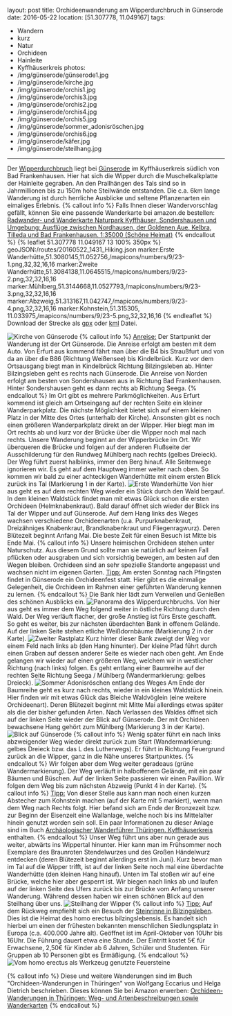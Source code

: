 layout: post
title: Orchideenwanderung am Wipperdurchbruch in Günserode
date: 2016-05-22
location: [51.307778, 11.049167]
tags:
- Wandern
- kurz
- Natur
- Orchideen
- Hainleite
- Kyffhäuserkreis
photos:               
- /img/günserode/günserode1.jpg
- /img/günserode/kirche.jpg
- /img/günserode/orchis1.jpg
- /img/günserode/orchis3.jpg
- /img/günserode/orchis2.jpg
- /img/günserode/orchis4.jpg
- /img/günserode/orchis5.jpg
- /img/günserode/sommer_adonisröschen.jpg
- /img/günserode/orchis6.jpg
- /img/günserode/käfer.jpg
- /img/günserode/steilhang.jpg
---
Der [Wipperdurchbruch](https://de.wikipedia.org/wiki/Wipperdurchbruch) liegt bei [Günserode](https://de.wikipedia.org/wiki/G%C3%BCnserode) im Kyffhäuserkreis südlich von Bad Frankenhausen. Hier hat sich die Wipper durch die Muschelkalkplatte der Hainleite gegraben. An den Prallhängen des Tals sind so in Jahrmillionen bis zu 150m hohe Steilwände entstanden. Die c.a. 6km lange Wanderung ist durch herrliche Ausblicke und seltene Pflanzenarten ein eimaliges Erlebnis.
{% callout info %}
Falls Ihnen dieser Wandervorschlag gefällt, können Sie eine passende Wanderkarte bei amazon.de bestellen:
<a rel="nofollow" href="http://www.amazon.de/gp/product/3895911089/ref=as_li_tl?ie=UTF8&camp=1638&creative=19454&creativeASIN=3895911089&linkCode=as2&tag=thueringergip-21">Radwander- und Wanderkarte Naturpark Kyffhäuser, Sondershausen und Umgebung: Ausflüge zwischen Nordhausen, der Goldenen Aue, Kelbra, Tilleda und Bad Frankenhausen. 1:35000 (Schöne Heimat)</a><img src="http://ir-de.amazon-adsystem.com/e/ir?t=thueringergip-21&l=as2&o=3&a=3895911089" width="1" height="1" border="0" alt="" style="border:none !important; margin:0px !important;" />
{% endcallout %}
{% leaflet 51.307778 11.049167 13 100% 350px %}
geoJSON:/routes/20160522_1431_Hiking.json
marker:Erste Wanderhütte,51.3080145,11.052756,/mapicons/numbers/9/23-1.png,32,32,16,16
marker:Zweite Wanderhütte,51.3084138,11.0645515,/mapicons/numbers/9/23-2.png,32,32,16,16
marker:Mühlberg,51.3144668,11.0527793,/mapicons/numbers/9/23-3.png,32,32,16,16
marker:Abzweig,51.313167,11.042747,/mapicons/numbers/9/23-4.png,32,32,16,16
marker:Kohnstein,51.315305, 11.033975,/mapicons/numbers/9/23-5.png,32,32,16,16
{% endleaflet %}
Download der Strecke als [gpx](/routes/20160522_1431_Hiking.gpx) oder [kml](/routes/20160522_1431_Hiking.kml) Datei.

![Kirche von Günserode](/img/günserode/kirche.jpg "Die Kirche von Günserode.")
{% callout info %}
<u>Anreise:</u> Der Startpunkt der Wanderung ist der Ort Günserode. Die Anreise erfolgt am besten mit dem Auto. Von Erfurt aus kommend fährt man über die B4 bis Straußfurt und von da an über die B86 (Richtung Weißensee) bis Kindelbrück. Kurz vor dem Ortsausgang biegt man in Kindelbrück Richtung Bilzingsleben ab. Hinter Bilzingsleben geht es rechts nach Günserode. Die Anreise von Norden erfolgt am besten von Sondershausen aus in Richtung Bad Frankenhausen. Hinter Sondershausen geht es dann rechts ab Richtung Seega.
{% endcallout %}
Im Ort gibt es mehrere Parkmöglichkeiten. Aus Erfurt kommend ist gleich am Ortseingang auf der rechten Seite ein kleiner Wanderparkplatz. Die nächste Möglichkeit bietet sich auf einem kleinen Platz in der Mitte des Ortes (unterhalb der Kirche). Ansonsten gibt es noch einen größeren Wanderparkplatz direkt an der Wipper. Hier biegt man im Ort rechts ab und kurz vor der Brücke über die Wipper noch mal nach rechts.
Unsere Wanderung beginnt an der Wipperbrücke im Ort. Wir überqueren die Brücke und folgen auf der anderen Flußseite der Ausschilderung für den Rundweg Mühlberg nach rechts (gelbes Dreieck). Der Weg führt zuerst halblinks, immer den Berg hinauf. Alle Seitenwege ignorieren wir. Es geht auf dem Hauptweg immer weiter nach oben. So kommen wir bald zu einer achteckigen Wanderhütte mit einem ersten Blick zurück ins Tal (Markierung 1 in der Karte).
![Erste Wanderhütte](/img/günserode/wanderhütte1.jpg "Die erste Wanderhütte.")
Von hier aus geht es auf dem rechten Weg wieder ein Stück durch den Wald bergauf. In dem kleinen Waldstück findet man mit etwas Glück schon die ersten Orchideen (Helmknabenkraut). Bald darauf öffnet sich wieder der Blick ins Tal der Wipper und auf Günserode. Auf dem Hang links des Weges wachsen verschiedene Orchideenarten (u.a. Purpurknabenkraut, Dreizähniges Knabenkraut, Brandknabenkraut und Fliegenragwurz). Deren Blütezeit beginnt Anfang Mai. Die beste Zeit für einen Besuch ist Mitte bis Ende Mai.
{% callout info %}
Unsere heimischen Orchideen stehen unter Naturschutz. Aus diesem Grund sollte man sie natürlich auf keinen Fall pflücken oder ausgraben und sich vorsichtig bewegen, am besten auf den Wegen bleiben. Orchideen sind an sehr spezielle Standorte angepasst und wachsen nicht im eigenen Garten.
<u>Tipp:</u> Am ersten Sonntag nach Pfingsten findet in Günserode ein Orchideenfest statt. Hier gibt es die einmalige Gelegenheit, die Orchideen im Rahmen einer geführten Wanderung kennen zu lernen.
{% endcallout %}
Die Bank hier lädt zum Verweilen und Genießen des schönen Ausblicks ein.
![Panorama des Wipperdurchbruchs.](/img/günserode/panorama_klein.jpg "Panorama des Wipperdurchbruchs.")
Von hier aus geht es immer dem Weg folgend weiter in östliche Richtung durch den Wald. Der Weg verläuft flacher, der große Anstieg ist fürs Erste geschafft. So geht es weiter, bis zur nächsten überdachten Bank in offenem Gelände. Auf der linken Seite stehen etliche Weißdornbäume (Markierung 2 in der Karte).
![Zweiter Rastplatz](/img/günserode/rastplatz2.jpg "Der zweite Rastplatz.")
Kurz hinter dieser Bank zweigt der Weg vor einem Feld nach links ab (den Hang hinunter). Der kleine Pfad führt durch einen Graben auf dessen anderer Seite es wieder nach oben geht. Am Ende gelangen wir wieder auf einen größeren Weg, welchem wir in westlicher Richtung (nach links) folgen. Es geht entlang einer Baumreihe auf der rechten Seite Richtung Seega / Mühlberg (Wandermarkierung: gelbes Dreieck).
![Sommer Adonisröschen entlang des Weges](/img/günserode/sommer_adonisröschen.jpg "Sommer Adonisröschen entlang des Weges.")
Am Ende der Baumreihe geht es kurz nach rechts, wieder in ein kleines Waldstück hinein. Hier finden wir mit etwas Glück das Bleiche Waldvöglein (eine weitere Orchideenart). Deren Blütezeit beginnt mit Mitte Mai allerdings etwas später als die der bisher gefunden Arten. Nach Verlassen des Waldes öffnet sich auf der linken Seite wieder der Blick auf Günserode. Der mit Orchideen bewachsene Hang gehört zum Mühlberg (Markierung 3 in der Karte).  
![Blick auf Günserode](/img/günserode/günserode1.jpg "Blick auf Günserode vom Mühlberg aus. Im Vordergrund zwei Knabenkräuter.")
{% callout info %}
Wenig später führt ein nach links abzweigender Weg wieder direkt zurück zum Start (Wandermarkierung: gelbes Dreieck bzw. das L des Lutherwegs). Er führt in Richtung Feuergrund zurück an die Wipper, ganz in die Nähe unseres Startpunktes.
{% endcallout %}
Wir folgen aber dem Weg weiter geradeaus (grüne Wandermarkierung). Der Weg verläuft in halboffenem Gelände, mit ein paar Bäumen und Büschen. Auf der linken Seite passieren wir einen Pavillion. Wir folgen dem Weg bis zum nächsten Abzweig (Punkt 4 in der Karte).
{% callout info %}
<u>Tipp:</u> Von dieser Stelle aus kann man noch einen kurzen Abstecher zum Kohnstein machen (auf der Karte mit 5 markiert), wenn man dem Weg nach Rechts folgt. Hier befand sich am Ende der Bronzezeit bzw. zur Beginn der Eisenzeit eine Wallanlage, welche noch bis ins Mittelalter hinein genutzt worden sein soll.
Ein paar Informationen zu dieser Anlage sind im Buch <a rel="nofollow" href="http://www.amazon.de/gp/product/B018FXWLKK/ref=as_li_tl?ie=UTF8&camp=1638&creative=19454&creativeASIN=B018FXWLKK&linkCode=as2&tag=thueringergip-21">Archäologischer Wanderführer Thüringen. Kyffhäuserkreis</a><img src="http://ir-de.amazon-adsystem.com/e/ir?t=thueringergip-21&l=as2&o=3&a=B018FXWLKK" width="1" height="1" border="0" alt="" style="border:none !important; margin:0px !important;" /> enthalten.
{% endcallout %}
Unser Weg führt uns aber nun gerade aus weiter, abwärts ins Wippertal hinunter. Hier kann man im Frühsommer noch Exemplare des Braunroten Stendelwurzes und des Großen Händelwurz entdecken (deren Blütezeit beginnt allerdings erst im Juni).
Kurz bevor man im Tal auf die Wipper trifft, ist auf der linken Seite noch mal eine überdachte Wanderhütte (den kleinen Hang hinauf). Unten im Tal stoßen wir auf eine Brücke, welche hier aber gesperrt ist. Wir biegen nach links ab und laufen auf der linken Seite des Ufers zurück bis zur Brücke vom Anfang unserer Wanderung. Während dessen haben wir einen schönen Blick auf den Steilhang über uns.
![Steilhang der Wipper](/img/günserode/steilhang.jpg "Steilhang der Wipper.")
{% callout info %}
<u>Tipp:</u> Auf dem Rückweg empfiehlt sich ein Besuch der [Steinrinne in Bilzingsleben](https://de.wikipedia.org/wiki/Fundplatz_Bilzingsleben). Dies ist die Heimat des homo erectus bilzingslebensis. Es handelt sich hierbei um einen der frühesten bekannten menschlichen Siedlungsplatz in Europa (c.a. 400.000 Jahre alt).
Geöffnet ist im April-Oktober von 10Uhr bis 16Uhr. Die Führung dauert etwa eine Stunde. Der Eintritt kostet 5€ für Erwachsene, 2,50€ für Kinder ab 6 Jahren, Schüler und Studenten. Für Gruppen ab 10 Personen gibt es Ermäßigung.
{% endcallout %}
![Vom homo erectus als Werkzeug genutzte Feuersteine](/img/günserode/steinrinne.jpg "Vom homo erectus als Werkzeug genutzte Feuersteine.")

{% callout info %}
Diese und weitere Wanderungen sind im Buch "Orchideen-Wanderungen in Thüringen" von Wolfgang Eccarius und Helga Dietrich beschrieben. Dieses können Sie bei Amazon erwerben:
<a rel="nofollow" href="http://www.amazon.de/gp/product/3937107207/ref=as_li_tl?ie=UTF8&camp=1638&creative=6742&creativeASIN=3937107207&linkCode=as2&tag=thueringergip-21">Orchideen-Wanderungen in Thüringen: Weg- und Artenbeschreibungen sowie Wanderkarten</a><img src="http://ir-de.amazon-adsystem.com/e/ir?t=thueringergip-21&l=as2&o=3&a=3937107207" width="1" height="1" border="0" alt="" style="border:none !important; margin:0px !important;" />
{% endcallout %}
